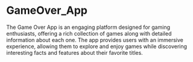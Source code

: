 # GameOver_App
The Game Over App is an engaging platform designed for gaming enthusiasts, offering a rich collection of games along with detailed information about each one. The app provides users with an immersive experience, allowing them to explore and enjoy games while discovering interesting facts and features about their favorite titles.
